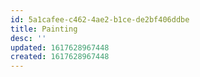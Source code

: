```yaml
---
id: 5a1cafee-c462-4ae2-b1ce-de2bf406ddbe
title: Painting
desc: ''
updated: 1617628967448
created: 1617628967448
---
```


